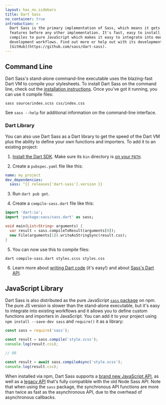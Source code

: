 ```yaml
---
layout: has_no_sidebars
title: Dart Sass
no_container: true
introduction: >
  Dart Sass is the primary implementation of Sass, which means it gets new
  features before any other implementation. It's fast, easy to install, and it
  compiles to pure JavaScript which makes it easy to integrate into modern web
  development workflows. Find out more or help out with its development on
  [GitHub](https://github.com/sass/dart-sass).
---
```


<div class="sl-l-grid sl-l-grid--full sl-l-large-grid--fit sl-l-large-grid--gutters-large">
  <div class="sl-l-grid__column">

## Command Line

Dart Sass's stand-alone command-line executable uses the blazing-fast Dart VM to
compile your stylesheets. To install Dart Sass on the command line, check out
the [installation instructions](/install). Once you've got it running, you can
use it compile files:

```shellsession
sass source/index.scss css/index.css
```

See `sass --help` for additional information on the command-line interface.

### Dart Library

You can also use Dart Sass as a Dart library to get the speed of the Dart VM
plus the ability to define your own functions and importers. To add it to an
existing project:

1. [Install the Dart SDK][install]. Make sure its `bin` directory is [on your
   `PATH`][path].

   [install]: https://dart.dev/get-dart
   [path]: https://katiek2.github.io/path-doc/

2. Create a `pubspec.yaml` file like this:

```yaml
name: my_project
dev_dependencies:
  sass: ^{{ releases['dart-sass'].version }}
```

3. Run `dart pub get`.

4. Create a `compile-sass.dart` file like this:

```dart
import 'dart:io';
import 'package:sass/sass.dart' as sass;

void main(List<String> arguments) {
  var result = sass.compileToResult(arguments[0]);
  new File(arguments[1]).writeAsStringSync(result.css);
}
```

5. You can now use this to compile files:

```shellsession
dart compile-sass.dart styles.scss styles.css
```

6. Learn more about [writing Dart code][dart] (it's easy!) and about [Sass's
   Dart API][sass].

   [dart]: https://www.dartlang.org/guides/language/language-tour
   [sass]: https://pub.dev/documentation/sass/latest/sass/compileToResult.html

</div>
<div class="sl-l-grid__column">

## JavaScript Library

Dart Sass is also distributed as the pure JavaScript [`sass`
package](https://www.npmjs.com/package/sass) on npm. The pure JS version is
slower than the stand-alone executable, but it's easy to integrate into existing
workflows and it allows you to define custom functions and importers in
JavaScript. You can add it to your project using `npm install --save-dev sass`
and `require()` it as a library:

```js
const sass = require('sass');

const result = sass.compile('style.scss');
console.log(result.css);

// OR

const result = await sass.compileAsync('style.scss');
console.log(result.css);
```

When installed via npm, Dart Sass supports a [brand new JavaScript API], as well
as a [legacy API] that's fully compatible with the old Node Sass API. Note that
when using the `sass` package, the synchronous API functions are more than twice
as fast as the asynchronous API, due to the overhead of asynchronous callbacks.

[brand new JavaScript API]: /documentation/js-api/
[legacy API]: /documentation/js-api/#md:legacy-api

  </div>
</div>

